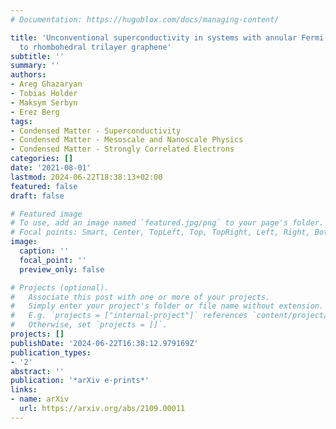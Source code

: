 ```yaml
---
# Documentation: https://hugoblox.com/docs/managing-content/

title: 'Unconventional superconductivity in systems with annular Fermi surfaces: Application
  to rhombohedral trilayer graphene'
subtitle: ''
summary: ''
authors:
- Areg Ghazaryan
- Tobias Holder
- Maksym Serbyn
- Erez Berg
tags:
- Condensed Matter - Superconductivity
- Condensed Matter - Mesoscale and Nanoscale Physics
- Condensed Matter - Strongly Correlated Electrons
categories: []
date: '2021-08-01'
lastmod: 2024-06-22T18:38:13+02:00
featured: false
draft: false

# Featured image
# To use, add an image named `featured.jpg/png` to your page's folder.
# Focal points: Smart, Center, TopLeft, Top, TopRight, Left, Right, BottomLeft, Bottom, BottomRight.
image:
  caption: ''
  focal_point: ''
  preview_only: false

# Projects (optional).
#   Associate this post with one or more of your projects.
#   Simply enter your project's folder or file name without extension.
#   E.g. `projects = ["internal-project"]` references `content/project/deep-learning/index.md`.
#   Otherwise, set `projects = []`.
projects: []
publishDate: '2024-06-22T16:38:12.979169Z'
publication_types:
- '2'
abstract: ''
publication: '*arXiv e-prints*'
links:
- name: arXiv
  url: https://arxiv.org/abs/2109.00011
---
```

